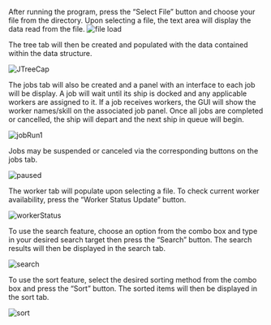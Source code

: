 After running the program, press the “Select File” button and choose your file from the
directory. Upon selecting a file, the text area will display the data read from the file.
![file load](https://user-images.githubusercontent.com/74217280/123525311-47eb3480-d695-11eb-818a-2981f2d9b518.PNG)

The tree tab will then be created and populated with the data contained within the data structure. 

![JTreeCap](https://user-images.githubusercontent.com/74217280/123525316-4de11580-d695-11eb-8214-8bba1fead284.PNG)

The jobs tab will also be created and a panel with an interface to each job will be display. A job will wait until 
its ship is docked and any applicable workers are assigned to it. If a job receives workers, the GUI will show the 
worker names/skill on the associated job panel. Once all jobs are completed or cancelled, the ship will depart and 
the next ship in queue will begin.

![jobRun1](https://user-images.githubusercontent.com/74217280/123525412-0909ae80-d696-11eb-8ec7-c500fd5a0d44.PNG)

Jobs may be suspended or canceled via the corresponding buttons on the jobs tab.  

![paused](https://user-images.githubusercontent.com/74217280/123525413-0f982600-d696-11eb-9761-5cf9fa0d8d72.PNG)

The worker tab will populate upon selecting a file. To check current worker availability, press the “Worker Status Update” button.

![workerStatus](https://user-images.githubusercontent.com/74217280/123525449-51c16780-d696-11eb-938a-98dfb19ee1e0.PNG)

To use the search feature, choose an option from the combo box and type in your desired search target then press the “Search” 
button. The search results will then be displayed in the search tab.

![search](https://user-images.githubusercontent.com/74217280/123525470-88977d80-d696-11eb-883d-34e76886aba3.PNG)

To use the sort feature, select the desired sorting method from the combo box and press the “Sort” button. The sorted items will 
then be displayed in the sort tab.

![sort](https://user-images.githubusercontent.com/74217280/123525473-96e59980-d696-11eb-9124-c41350b10597.PNG)
